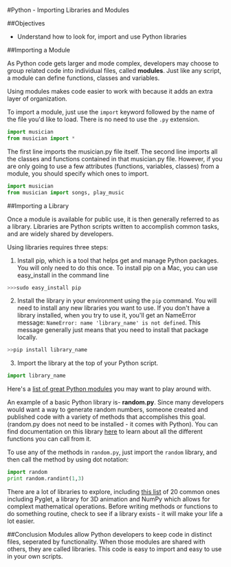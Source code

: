 #Python - Importing Libraries and Modules

##Objectives

* Understand how to look for, import and use Python libraries

##Importing a Module

As Python code gets larger and mode complex, developers may choose to group related code into individual files, called **modules**. Just like any script, a module can define functions, classes and variables.

Using modules makes code easier to work with because it adds an extra layer of organization.

To import a module, just use the `import` keyword followed by the name of the file you'd like to load. There is no need to use the `.py` extension.

```python
import musician
from musician import *
```
The first line imports the musician.py file itself. The second line imports all the classes and functions contained in that musician.py file. However, if you are only going to use a few attributes (functions, variables, classes) from a module, you should specify which ones to import.

```python
import musician
from musician import songs, play_music
```

##Importing a Library

Once a module is available for public use, it is then generally referred to as a library. Libraries are Python scripts written to accomplish common tasks, and are widely shared by developers.

Using libraries requires three steps:

1. Install pip, which is a tool that helps get and manage Python packages. You will only need to do this once. To install pip on a Mac, you can use easy_install in the command line

  ```python
  >>>sudo easy_install pip
  ```
2. Install the library in your environment using the `pip` command. You will need to install any new libraries you want to use. If you don't have a library installed, when you try to use it, you'll get an NameError message: `NameError: name 'library_name' is not defined`. This message generally just means that you need to install that package locally.

  ```python
  >>pip install library_name
  ```
3. Import the library at the top of your Python script.

  ```python
  import library_name
  ```
Here's a [list of great Python modules](http://www.catswhocode.com/blog/python-50-modules-for-all-needs) you may want to play around with.

An example of a basic Python library is- **random.py**. Since many developers would want a way to generate random numbers, someone created and published code with a variety of methods that accomplishes this goal. (random.py does not need to be installed - it comes with Python). You can find documentation on this library <a href="https://docs.python.org/2/library/random.html">here</a> to learn about all the different functions you can call from it.

To use any of the methods in `random.py`, just import the `random` library, and then call the method by using dot notation:

```python
import random
print random.randint(1,3)
```

There are a lot of libraries to explore, including [this list](http://pythontips.com/2013/07/30/20-python-libraries-you-cant-live-without/) of 20 common ones including Pyglet, a library for 3D animation and NumPy which allows for complext mathematical operations. Before writing methods or functions to do something routine, check to see if a library exists - it will make your life a lot easier.

##Conclusion
Modules allow Python developers to keep code in distinct files, seperated by functionality. When those modules are shared with others, they are called libraries. This code is easy to import and easy to use in your own scripts.

